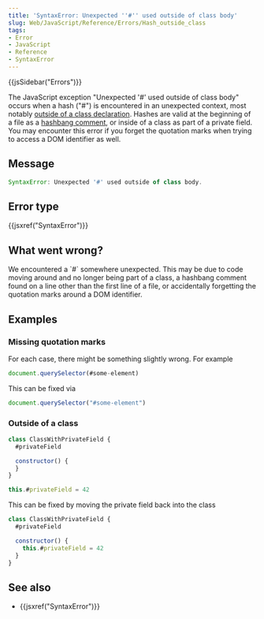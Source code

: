 ```yaml
---
title: 'SyntaxError: Unexpected ''#'' used outside of class body'
slug: Web/JavaScript/Reference/Errors/Hash_outside_class
tags:
- Error
- JavaScript
- Reference
- SyntaxError
---
```

{{jsSidebar("Errors")}}

The JavaScript exception "Unexpected '#' used outside of class body" occurs when
a hash ("#") is encountered in an unexpected context, most notably
[outside of a class declaration](/en-US/docs/Web/JavaScript/Reference/Classes/Private_class_fields).
Hashes are valid at the beginning of a file as a
[hashbang comment](/en-US/docs/Web/JavaScript/Reference/Lexical_grammar), or
inside of a class as part of a private field. You may encounter this error if
you forget the quotation marks when trying to access a DOM identifier as well.

## Message

```js
SyntaxError: Unexpected '#' used outside of class body.
```

## Error type

{{jsxref("SyntaxError")}}

## What went wrong?

We encountered a \`#\` somewhere unexpected. This may be due to code moving
around and no longer being part of a class, a hashbang comment found on a line
other than the first line of a file, or accidentally forgetting the quotation
marks around a DOM identifier.

## Examples

### Missing quotation marks

For each case, there might be something slightly wrong. For example

```js example-bad
document.querySelector(#some-element)
```

This can be fixed via

```js example-good
document.querySelector("#some-element")
```

### Outside of a class

```js example-bad
class ClassWithPrivateField {
  #privateField

  constructor() {
  }
}

this.#privateField = 42
```

This can be fixed by moving the private field back into the class

```js example-good
class ClassWithPrivateField {
  #privateField

  constructor() {
    this.#privateField = 42
  }
}
```

## See also

- {{jsxref("SyntaxError")}}
